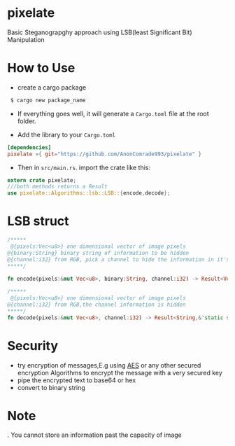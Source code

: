 # pixelate
Basic Steganograpghy approach using LSB(least Significant Bit) Manipulation 

# How to Use 
-  create a cargo package 
 
 ```bash
  $ cargo new package_name
  ```
- If everything goes well, it will generate a ```Cargo.toml``` file at the root folder.

- Add the library to your ```Cargo.toml```

```toml
[dependencies]
pixelate ={ git="https://github.com/AnonComrade993/pixelate" } 
```
- Then in ```src/main.rs```. import the crate like this:

```rust
extern crate pixelate;
///both methods returns a Result 
use pixelate::Algorithms::lsb::LSB::{encode,decode};
```
# LSB struct
```rust
/*****
 @{pixels:Vec<u8>} one dimensional vector of image pixels
@{binary:String} binary string of information to be hidden
@{channel:i32} from RGB, pick a channel to hide the information in it's lsb
*****/
 
fn encode(pixels:&mut Vec<u8>, binary:String, channel:i32) -> Result<Vec<u8>,&'static str>

/*****
 @{pixels:Vec<u8>} one dimensional vector of image pixels
@{channel:i32} from RGB,the channel information is hidden 
*****/
fn decode(pixels:&mut Vec<u8>, channel:i32) -> Result<String,&'static str>
```


# Security
- try encryption of messages,E.g using
[AES](https://en.wikipedia.org/wiki/Advanced_Encryption_Standard) or any other secured encryption Algorithms to encrypt the message with a very secured key
- pipe the encrypted text to base64 or hex
- convert to binary string 

# Note
. You cannot store an information past the capacity of image 
